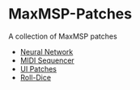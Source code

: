 # MaxMSP-Patches
A collection of MaxMSP patches

- [Neural Network](https://github.com/joshstovall/MaxMSP-Patches/tree/master/Neural%20Network)
- [MIDI Sequencer](https://github.com/joshstovall/MaxMSP-Patches/tree/master/MIDI%20Sequencer)
- [UI Patches](https://github.com/joshstovall/MaxMSP-Patches/tree/master/UI%20Patches)
- [Roll-Dice](https://github.com/joshstovall/MaxMSP-Patches/tree/master/Roll-Dice)
